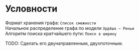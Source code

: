 # Условности
Формат хранения графа: `Список смежности` <br>
Начальное распределение графа по модели `Эрдёша — Реньи` <br>
Алгоритм поиска кратчайшего пути: `Поиск в ширину`<br>

TODO: 
Сделать его двунаправленным, двухпоточным. 
